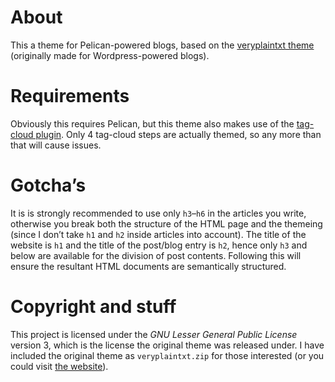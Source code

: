 # About
This a theme for Pelican-powered blogs, based on the [veryplaintxt theme](http://www.plaintxt.org/#veryplaintxt) (originally made for Wordpress-powered blogs).

# Requirements
Obviously this requires Pelican, but this theme also makes use of the [tag-cloud plugin](https://github.com/getpelican/pelican-plugins/tree/master/tag_cloud). Only 4 tag-cloud steps are actually themed, so any more than that will cause issues.

# Gotcha’s
It is is strongly recommended to use only `h3`–`h6` in the articles you write, otherwise you break both the structure of the HTML page and the themeing (since I don’t take `h1` and `h2` inside articles into account). The title of the website is `h1` and the title of the post/blog entry is `h2`, hence only `h3` and below are available for the division of post contents. Following this will ensure the resultant HTML documents are semantically structured.

# Copyright and stuff
This project is licensed under the _GNU Lesser General Public License_ version 3, which is the license the original theme was released under. I have included the original theme as `veryplaintxt.zip` for those interested (or you could visit [the website](http://www.plaintxt.org/#veryplaintxt)).
